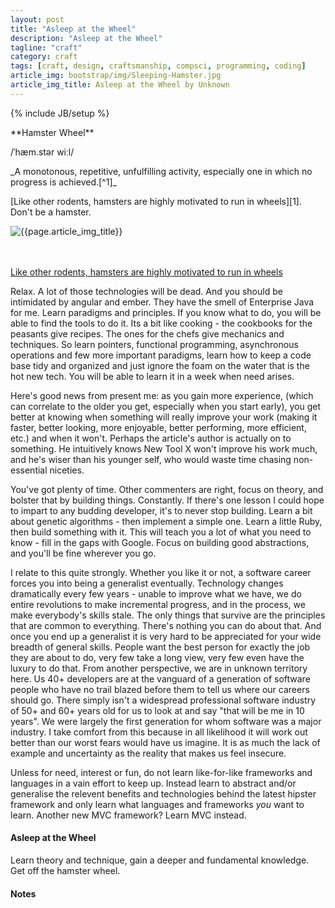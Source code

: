```yaml
---
layout: post
title: "Asleep at the Wheel"
description: "Asleep at the Wheel"
tagline: "craft"
category: craft
tags: [craft, design, craftsmanship, compsci, programming, coding]
article_img: bootstrap/img/Sleeping-Hamster.jpg
article_img_title: Asleep at the Wheel by Unknown
---
```

{% include JB/setup %}
<div class="intro">
<div class="intro-txt">
<span markdown="span">
**Hamster Wheel**
</span>

/ˈhæm.stər wiːl/ 

<p>
<span markdown="span">_A monotonous, repetitive, unfulfilling activity, especially one in which no progress is achieved.[^1]_</span>
</p>

<p>
[Like other rodents, hamsters are highly motivated to run in wheels][1]. Don't be a hamster.
</p>

<p>

</p>

</div>
<div class="intro-img-border">
<div class="intro-img-bevel">
<div class="intro-img">
<img class="article-image" title="{{page.article_img_title}}" src="{{ASSET_PATH}}/{{page.article_img}}"/>
</div>
</div>
</div>
</div>
<br/>
<br/>



 

 
 

[Like other rodents, hamsters are highly motivated to run in wheels][1]


Relax. A lot of those technologies will be dead. And you should be intimidated by angular and ember. They have the smell of Enterprise Java for me.
Learn paradigms and principles. If you know what to do, you will be able to find the tools to do it.
Its a bit like cooking - the cookbooks for the peasants give recipes. The ones for the chefs give mechanics and techniques.
So learn pointers, functional programming, asynchronous operations and few more important paradigms, learn how to keep a code base tidy and organized and just ignore the foam on the water that is the hot new tech. You will be able to learn it in a week when need arises.

Here's good news from present me: as you gain more experience, (which can correlate to the older you get, especially when you start early), you get better at knowing when something will really improve your work (making it faster, better looking, more enjoyable, better performing, more efficient, etc.) and when it won't. Perhaps the article's author is actually on to something. He intuitively knows New Tool X won't improve his work much, and he's wiser than his younger self, who would waste time chasing non-essential niceties.

You've got plenty of time. Other commenters are right, focus on theory, and bolster that by building things. Constantly. If there's one lesson I could hope to impart to any budding developer, it's to never stop building. Learn a bit about genetic algorithms - then implement a simple one. Learn a little Ruby, then build something with it. This will teach you a lot of what you need to know - fill in the gaps with Google. Focus on building good abstractions, and you'll be fine wherever you go.

I relate to this quite strongly. Whether you like it or not, a software career forces you into being a generalist eventually. Technology changes dramatically every few years - unable to improve what we have, we do entire revolutions to make incremental progress, and in the process, we make everybody's skills stale. The only things that survive are the principles that are common to everything. There's nothing you can do about that. And once you end up a generalist it is very hard to be appreciated for your wide breadth of general skills. People want the best person for exactly the job they are about to do, very few take a long view, very few even have the luxury to do that.
From another perspective, we are in unknown territory here. Us 40+ developers are at the vanguard of a generation of software people who have no trail blazed before them to tell us where our careers should go. There simply isn't a widespread professional software industry of 50+ and 60+ years old for us to look at and say "that will be me in 10 years". We were largely the first generation for whom software was a major industry. I take comfort from this because in all likelihood it will work out better than our worst fears would have us imagine. It is as much the lack of example and uncertainty as the reality that makes us feel insecure.





Unless for need, interest or fun, do not learn like-for-like frameworks and languages in a vain effort to keep up. Instead learn to abstract and/or generalise the relevent benefits and technologies behind the latest hipster framework and only learn what languages and frameworks _you_ want to learn. Another new MVC framework? Learn MVC instead.


#### Asleep at the Wheel
Learn theory and technique, gain a deeper and fundamental knowledge. Get off the hamster wheel.



[1]:http://en.wikipedia.org/wiki/Hamster_wheel
[2]:http://en.wiktionary.org/wiki/hamster_wheel


#### Notes
[^1]:[http://en.wiktionary.org/wiki/hamster_wheel][2]